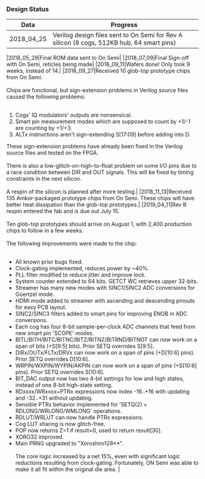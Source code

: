 ### Design Status
| Data | Progress |
|------|----------|
|2018_04_25|Verilog design files sent to On Semi for Rev A silicon (8 cogs, 512KB hub, 64 smart pins)|

|2018_05_29|Final ROM data sent to On Semi|
|2018_07_09|Final Sign-off with On Semi, reticles being made|
|2018_09_11|Wafers done! Only took 9 weeks, instead of 14.|
|2018_09_27|Received 10 glob-top prototype chips from On Semi.<br/><br/>Chips are functional, but sign-extension problems in Verilog source files caused the following problems:<br/><br/><ol><li>Cogs' IQ modulators' outputs are nonsensical.</li><li>Smart pin measurement modes which are supposed to count by +1/-1 are counting by +1/+3.</li><li>ALTx instructions aren't sign-extending S[17:09] before adding into D.</li></ol>These sign-extension problems have already been fixed in the Verilog source files and tested on the FPGA.<br/><br/>There is also a low-glitch-on-high-to-float problem on some I/O pins due to a race condition between DIR and OUT signals. This will be fixed by timing constraints in the next silicon.<br/><br/>A respin of the silicon is planned after more testing.|
|2018_11_13|Received 135 Amkor-packaged prototype chips from On Semi. These chips will have better heat dissipation than the glob-top prototypes.|
|2019_04_11|Rev B respin entered the fab and is due out July 15.<br/><br/>Ten glob-top prototypes should arrive on August 1, with 2,400 production chips to follow in a few weeks.<br/><br/>The following improvements were made to the chip:<br/><br/><ul><li>All known prior bugs fixed.</li><li>Clock-gating implemented, reduces power by ~40%.</li><li>PLL filter modified to reduce jitter and improve lock.</li><li>System counter extended to 64 bits. GETCT WC retrieves upper 32-bits.</li><li>Streamer has many new modes with SINC1/SINC2 ADC conversions for Goertzel mode.</li><li>HDMI mode added to streamer with ascending and descending pinouts for easy PCB layout.</li><li>SINC2/SINC3 filters added to smart pins for improving ENOB in ADC conversions.</li><li>Each cog has four 8-bit sample-per-clock ADC channels that feed from new smart pin 'SCOPE' modes.</li><li>BITL/BITH/BITC/BITNC/BITZ/BITNZ/BITRND/BITNOT can now work on a span of bits (+S[9:5] bits). Prior SETQ overrides S[9:5].</li><li>DIRx/OUTx/FLTx/DRVx can now work on a span of pins (+D[10:6] pins). Prior SETQ overrides D[10:6].</li><li>WRPIN/WXPIN/WYPIN/AKPIN can now work on a span of pins (+S[10:6] pins). Prior SETQ overrides S[10:6].</li><li>BIT_DAC output now has two 4-bit settings for low and high states, instead of one 8-bit high-state setting.</li><li>RDxxxx/WRxxxx+PTRx expressions now index -16..+16 with updating and -32..+31 without updating.</li><li>Sensible PTRx behavior implemented for 'SETQ(2) + RDLONG/WRLONG/WMLONG' operations.</li><li>RDLUT/WRLUT can now handle PTRx expressions.</li><li>Cog LUT sharing is now glitch-free.</li><li>POP now returns Z=1 if result=0, used to return result[30].</li><li>XORO32 improved.</li><li>Main PRNG upgraded to "Xoroshiro128**".<br/><br/>The core logic increased by a net 15%, even with significant logic reductions resulting from clock-gating. Fortunately, ON Semi was able to make it all fit within the original die area.
|